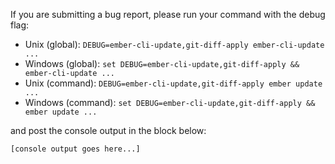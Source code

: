 If you are submitting a bug report, please run your command with the debug flag:

* Unix (global): `DEBUG=ember-cli-update,git-diff-apply ember-cli-update ...`
* Windows (global): `set DEBUG=ember-cli-update,git-diff-apply && ember-cli-update ...`
* Unix (command): `DEBUG=ember-cli-update,git-diff-apply ember update ...`
* Windows (command): `set DEBUG=ember-cli-update,git-diff-apply && ember update ...`

and post the console output in the block below:

```
[console output goes here...]
```
